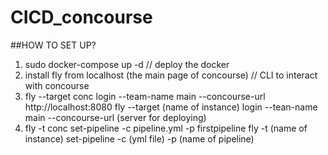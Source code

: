 # CICD_concourse

##HOW TO SET UP?
1. sudo docker-compose up -d // deploy the docker
2. install fly from localhost (the main page of concourse) // CLI to interact with concourse
3. fly --target conc login --team-name main --concourse-url http://localhost:8080
   fly --target (name of instance) login --tean-name main --concourse-url (server for deploying)
4. fly -t conc set-pipeline -c pipeline.yml -p firstpipeline
   fly -t (name of instance) set-pipeline -c (yml file) -p (name of pipeline)	
